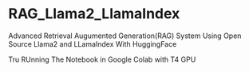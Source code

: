# RAG_Llama2_LlamaIndex
Advanced Retrieval Augumented Generation(RAG) System Using Open Source Llama2 and LLamaIndex With HuggingFace

Tru RUnning The Notebook in Google Colab with T4 GPU
